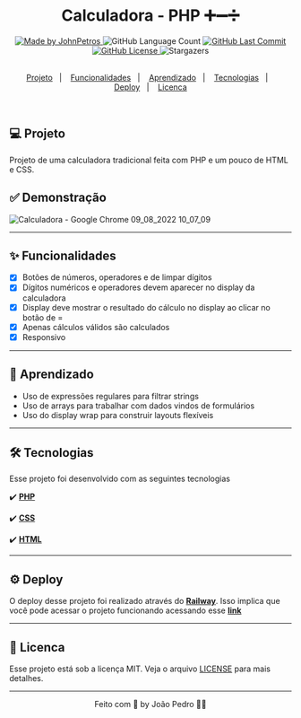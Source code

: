<h1 align="center">
   Calculadora - PHP ➕➖➗
</h1>

<div align="center">
   <a href="https://github.com/JohnPetros">
      <img alt="Made by JohnPetros" src="https://img.shields.io/badge/made%20by-JohnPetros-blueviolet">
   </a>
   <img alt="GitHub Language Count" src="https://img.shields.io/github/languages/count/JohnPetros/mentalista">
   <a href="https://github.com/JohnPetros/mentalista/commits/main">
      <img alt="GitHub Last Commit" src="https://img.shields.io/github/last-commit/JohnPetros/mentalista">
   </a>
  </a>
   </a>
   <a href="https://github.com/JohnPetros/mentalista/blob/main/LICENSE.md">
      <img alt="GitHub License" src="https://img.shields.io/github/license/JohnPetros/mentalista">
   </a>
    <img alt="Stargazers" src="https://img.shields.io/github/stars/JohnPetros/mentalista?style=social">
</div>

<br>

<p align="center">
  <a href="#-projeto">Projeto</a>&nbsp;&nbsp;&nbsp;|&nbsp;&nbsp;&nbsp;
  <a href="#-funcionalidades">Funcionalidades</a>&nbsp;&nbsp;&nbsp;|&nbsp;&nbsp;&nbsp;
  <a href="#-aprendizado">Aprendizado</a>&nbsp;&nbsp;&nbsp;|&nbsp;&nbsp;&nbsp;
  <a href="#-tecnologias">Tecnologias</a>&nbsp;&nbsp;&nbsp;|&nbsp;&nbsp;&nbsp;
  <a href="#-tecnologias">Deploy</a>&nbsp;&nbsp;&nbsp;|&nbsp;&nbsp;&nbsp;
  <a href="#-licenca">Licenca</a>
</p>

<br>

## 💻 Projeto

Projeto de uma calculadora tradicional feita com PHP e um pouco de HTML e CSS.

## ✅ Demonstração

![Calculadora - Google Chrome 09_08_2022 10_07_09](https://user-images.githubusercontent.com/93893533/183654935-fbac33df-bbf3-4fa5-85c3-b7f1bd5c8ee6.png)

---

## ✨ Funcionalidades

- [x] Botões de números, operadores e de limpar dígitos
- [x] Dígitos numéricos e operadores devem aparecer no display da calculadora
- [x] Display deve mostrar o resultado do cálculo no display ao clicar no botão de =
- [x] Apenas cálculos válidos são calculados
- [x] Responsivo

---

## 📖 Aprendizado

- Uso de expressões regulares para filtrar strings
- Uso de arrays para trabalhar com dados vindos de formulários
- Uso do display wrap para construir layouts flexíveis

---

## 🛠️ Tecnologias

Esse projeto foi desenvolvido com as seguintes tecnologias

✔️ **[PHP](https://www.php.net/)**

✔️ **[CSS](https://developer.mozilla.org/pt-BR/docs/Web/CSS)**

✔️ **[HTML](https://developer.mozilla.org/pt-BR/docs/Web/HML)**

---

## ⚙️ Deploy

O deploy desse projeto foi realizado através do **[Railway](https://railway.app/)**. Isso implica que você pode acessar o projeto funcionando acessando esse **[link](https://calculadora-production-bcbe.up.railway.app/)**

---

## 📝 Licenca

Esse projeto está sob a licença MIT. Veja o arquivo [LICENSE](LICENSE) para mais detalhes.

---

<p align="center">
   Feito com 💜 by João Pedro 👋🏻
</p>
